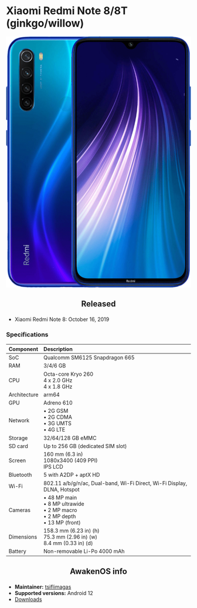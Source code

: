 # Xiaomi Redmi Note 8/8T (ginkgo/willow)

![ginkgo](/images/ginkgo.png)

## <p align="center"> Released </p>
- Xiaomi Redmi Note 8: October 16, 2019

### Specifications
**Component**	| **Description**
:---------------|:---------------
SoC		| Qualcomm SM6125 Snapdragon 665
RAM		| 3/4/6 GB
CPU		| Octa-core Kryo 260 <br /> 4 x 2.0 GHz <br /> 4 x 1.8 GHz
Architecture	| arm64
GPU		| Adreno 610
Network		| • 2G GSM <br /> • 2G CDMA <br /> • 3G UMTS <br /> • 4G LTE
Storage		| 32/64/128 GB eMMC
SD card		| Up to 256 GB (dedicated SIM slot)
Screen		| 160 mm (6.3 in) <br /> 1080x3400 (409 PPI) <br /> IPS LCD
Bluetooth	| 5 with A2DP + aptX HD
Wi-Fi		| 802.11 a/b/g/n/ac, Dual-band, Wi-Fi Direct, Wi-Fi Display, DLNA, Hotspot
Cameras		| • 48 MP main <br /> • 8 MP ultrawide <br /> • 2 MP macro <br /> • 2 MP depth <br /> • 13 MP (front)
Dimensions	| 158.3 mm (6.23 in) (h) <br /> 75.3 mm (2.96 in) (w) <br /> 8.4 mm (0.33 in) (d)
Battery		| Non-removable Li-Po 4000 mAh

## <p align="center"> AwakenOS info </p>
* **Maintainer:**	  [tsiflimagas](https://github.com/tsiflimagas)
* **Supported versions:** Android 12
* [Downloads](https://sourceforge.net/projects/project-awaken/files/ginkgo/)
